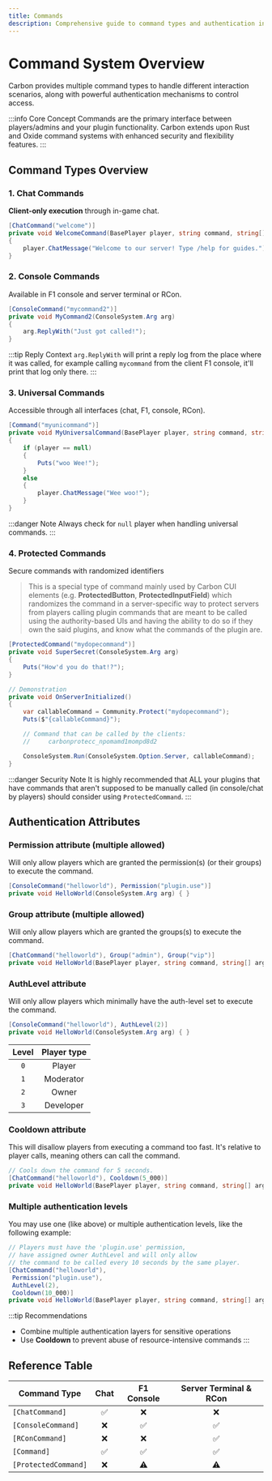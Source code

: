 ```yaml
---
title: Commands
description: Comprehensive guide to command types and authentication in Carbon plugins for Rust
---
```


# Command System Overview

Carbon provides multiple command types to handle different interaction scenarios, along with powerful authentication
mechanisms to control access.

:::info Core Concept
Commands are the primary interface between players/admins and your plugin functionality. Carbon extends upon Rust and
Oxide command systems with enhanced security and flexibility features.
:::

## Command Types Overview

### 1. Chat Commands

**Client-only execution** through in-game chat.

```csharp
[ChatCommand("welcome")]
private void WelcomeCommand(BasePlayer player, string command, string[] args)
{
    player.ChatMessage("Welcome to our server! Type /help for guides.");
}
```

### 2. Console Commands

Available in F1 console and server terminal or RCon.

```csharp
[ConsoleCommand("mycommand2")]
private void MyCommand2(ConsoleSystem.Arg arg)
{
    arg.ReplyWith("Just got called!");
}
```

:::tip Reply Context
`arg.ReplyWith` will print a reply log from the place where it was called, for example calling
`mycommand` from the client F1 console, it'll print that log only there.
:::

### 3. Universal Commands

Accessible through all interfaces (chat, F1, console, RCon).

```csharp
[Command("myunicommand")]
private void MyUniversalCommand(BasePlayer player, string command, string[] args)
{
    if (player == null)
    {
        Puts("woo Wee!");
    }
    else
    {
        player.ChatMessage("Wee woo!");
    }
}
```

:::danger Note
Always check for `null` player when handling universal commands.
:::

### 4. Protected Commands

Secure commands with randomized identifiers

> This is a special type of command mainly used by Carbon CUI elements
> (e.g. **ProtectedButton**, **ProtectedInputField**)
> which randomizes the command in a server-specific way to protect servers from players calling plugin commands that are
> meant to be called using the authority-based UIs and having the ability to do so if they own the said plugins, and
> know
> what the commands of the plugin are.

```csharp
[ProtectedCommand("mydopecommand")]
private void SuperSecret(ConsoleSystem.Arg arg)
{
    Puts("How'd you do that!?");
}

// Demonstration
private void OnServerInitialized()
{
    var callableCommand = Community.Protect("mydopecommand");
    Puts($"{callableCommand}");

    // Command that can be called by the clients:
    //     carbonprotecc_npomamd1mompd8d2

    ConsoleSystem.Run(ConsoleSystem.Option.Server, callableCommand);
}
```

:::danger Security Note
It is highly recommended that ALL your plugins that have commands that aren't
supposed to be manually called (in console/chat by players) should consider using `ProtectedCommand`.
:::

## Authentication Attributes

### Permission attribute (multiple allowed)

Will only allow players which are granted the permission(s) (or their groups) to execute the command.

```csharp
[ConsoleCommand("helloworld"), Permission("plugin.use")]
private void HelloWorld(ConsoleSystem.Arg arg) { }
```

### Group attribute (multiple allowed)

Will only allow players which are granted the groups(s) to execute the command.

```csharp
[ChatCommand("helloworld"), Group("admin"), Group("vip")]
private void HelloWorld(BasePlayer player, string command, string[] args) { }
```

### AuthLevel attribute

Will only allow players which minimally have the auth-level set to execute the command.

```csharp
[ConsoleCommand("helloworld"), AuthLevel(2)]
private void HelloWorld(ConsoleSystem.Arg arg) { }
```

| Level | Player type |
|:-----:|:-----------:|
|  `0`  |   Player    |
|  `1`  |  Moderator  |
|  `2`  |    Owner    |
|  `3`  |  Developer  |

### Cooldown attribute

This will disallow players from executing a command too fast. It's relative to player calls, meaning others can call the
command.

```csharp
// Cools down the command for 5 seconds.
[ChatCommand("helloworld"), Cooldown(5_000)]
private void HelloWorld(BasePlayer player, string command, string[] args) { }
```

### Multiple authentication levels

You may use one (like above) or multiple authentication levels, like the following example:

```csharp
// Players must have the 'plugin.use' permission,
// have assigned owner AuthLevel and will only allow
// the command to be called every 10 seconds by the same player.
[ChatCommand("helloworld"),
 Permission("plugin.use"),
 AuthLevel(2),
 Cooldown(10_000)]
private void HelloWorld(BasePlayer player, string command, string[] args) { }
```

:::tip Recommendations

- Combine multiple authentication layers for sensitive operations
- Use **Cooldown** to prevent abuse of resource-intensive commands
  :::

## Reference Table

| Command Type         | Chat | F1 Console | Server Terminal & RCon |
|----------------------|:----:|:----------:|:----------------------:|
| `[ChatCommand]`      |  ✅   |     ❌      |           ❌            |
| `[ConsoleCommand]`   |  ❌   |     ✅      |           ✅            |
| `[RConCommand]`      |  ❌   |     ❌      |           ✅            |
| `[Command]`          |  ✅   |     ✅      |           ✅            |
| `[ProtectedCommand]` |  ❌   |     ⚠️     |           ⚠️           |
